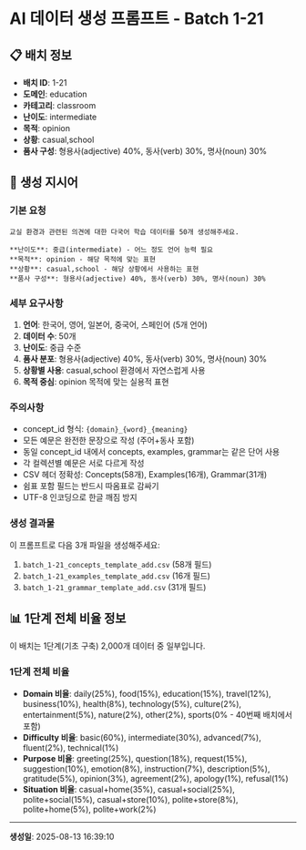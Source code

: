 # AI 데이터 생성 프롬프트 - Batch 1-21

## 📋 배치 정보

- **배치 ID**: 1-21
- **도메인**: education
- **카테고리**: classroom
- **난이도**: intermediate
- **목적**: opinion
- **상황**: casual,school
- **품사 구성**: 형용사(adjective) 40%, 동사(verb) 30%, 명사(noun) 30%

## 🎯 생성 지시어

### 기본 요청
```
교실 환경과 관련된 의견에 대한 다국어 학습 데이터를 50개 생성해주세요.

**난이도**: 중급(intermediate) - 어느 정도 언어 능력 필요
**목적**: opinion - 해당 목적에 맞는 표현
**상황**: casual,school - 해당 상황에서 사용하는 표현
**품사 구성**: 형용사(adjective) 40%, 동사(verb) 30%, 명사(noun) 30%
```

### 세부 요구사항

1. **언어**: 한국어, 영어, 일본어, 중국어, 스페인어 (5개 언어)
2. **데이터 수**: 50개
3. **난이도**: 중급 수준
4. **품사 분포**: 형용사(adjective) 40%, 동사(verb) 30%, 명사(noun) 30%
5. **상황별 사용**: casual,school 환경에서 자연스럽게 사용
6. **목적 중심**: opinion 목적에 맞는 실용적 표현

### 주의사항

- concept_id 형식: `{domain}_{word}_{meaning}`
- 모든 예문은 완전한 문장으로 작성 (주어+동사 포함)
- 동일 concept_id 내에서 concepts, examples, grammar는 같은 단어 사용
- 각 컬렉션별 예문은 서로 다르게 작성
- CSV 헤더 정확성: Concepts(58개), Examples(16개), Grammar(31개)
- 쉼표 포함 필드는 반드시 따옴표로 감싸기
- UTF-8 인코딩으로 한글 깨짐 방지

### 생성 결과물

이 프롬프트로 다음 3개 파일을 생성해주세요:
1. `batch_1-21_concepts_template_add.csv` (58개 필드)
2. `batch_1-21_examples_template_add.csv` (16개 필드)  
3. `batch_1-21_grammar_template_add.csv` (31개 필드)


## 📊 1단계 전체 비율 정보

이 배치는 1단계(기초 구축) 2,000개 데이터 중 일부입니다.

### 1단계 전체 비율
- **Domain 비율**: daily(25%), food(15%), education(15%), travel(12%), business(10%), health(8%), technology(5%), culture(2%), entertainment(5%), nature(2%), other(2%), sports(0% - 40번째 배치에서 포함)
- **Difficulty 비율**: basic(60%), intermediate(30%), advanced(7%), fluent(2%), technical(1%)
- **Purpose 비율**: greeting(25%), question(18%), request(15%), suggestion(10%), emotion(8%), instruction(7%), description(5%), gratitude(5%), opinion(3%), agreement(2%), apology(1%), refusal(1%)
- **Situation 비율**: casual+home(35%), casual+social(25%), polite+social(15%), casual+store(10%), polite+store(8%), polite+home(5%), polite+work(2%)

---

**생성일**: 2025-08-13 16:39:10
